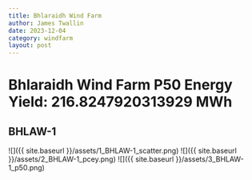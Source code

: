 ```yaml
---
title: Bhlaraidh Wind Farm
author: James Twallin
date: 2023-12-04
category: windfarm
layout: post
---
```

# Bhlaraidh Wind Farm P50 Energy Yield: 216.8247920313929 MWh

BHLAW-1
-------------
![]({{ site.baseurl }}/assets/1_BHLAW-1_scatter.png)
![]({{ site.baseurl }}/assets/2_BHLAW-1_pcey.png)
![]({{ site.baseurl }}/assets/3_BHLAW-1_p50.png)

